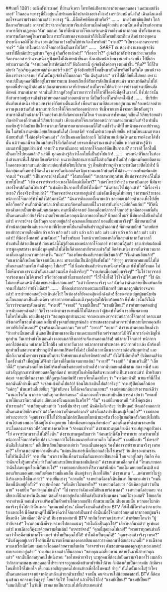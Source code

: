 ##บทที่ 1081 : ตะลึงทั้งประเทศ!
ที่บ้านเจ๊เหรา
โทรทัศน์เปิดรายการถ่ายทอดสดของ ‘เดอะแมสก์ซิงเกอร์’ ไว้ตลอด
หยางซูที่นั่งอยู่บนโซฟาตอนนี้อ้าปากค้างอย่างโง่งม!
เหราอ้ายหมิ่นนิ่งงัน!
เฉินเฉินเองก็ตกใจจนกรามร่วงออกมาแล้ว!
หยางซู “นี่...นี่คือศิษย์พี่ของข้าหรือ?”
……
 
มหาวิทยาลัยเป่ยต้า
ใกล้ปิดภาคเรียนแล้ว อาจารย์ประจำภาควิชาภาษาจีนกำลังทานมื้อค่ำอยู่ด้วยกัน
ตอนนั้นเองในโซนห้องทานอาหารก็ปรากฏเพลง ‘ฉัน’ ออกมา วินาทีที่หน้ากากโจ๊กเกอร์บนหน้าจอดึงหน้ากากออก ทั่วทั้งห้องทานอาหารพลันตกอยู่ในความเงียบ กระทั่งบทเพลงจบลงแล้วก็ยังไม่มีใครขยับตะเกียบ สีหน้าของทุกคนประหนึ่งเจอผีก็ไม่ปาน เอาแต่เบิกตากว้างเป็นไข่ห่านจ้องโทรทัศน์!
“จางเย่?”
“เป็นรองศาสตราจารย์จาง?”
“เชี่ย ทำไมหน้ากากโจ๊กเกอร์ถึงเป็นเขาไปได้!”
……
 
SARFT
ณ ห้องทำงานของอู๋เจ๋อชิง
เลขาไป๋ลี่ผลักประตูเข้ามา “คุณอู๋ เกิดเรื่องแล้วค่ะ!”
“เรื่องอะไร?” อู๋เจ๋อชิงกำลังทำงานล่วงเวลาเพื่อจัดการเอกสารจำนวนหนึ่ง หูฟังแต่ไม่ได้เงยหน้าขึ้นมา ยังคงก้มหน้าเขียนงานอย่างสงบนิ่ง
ไป๋ลี่เอ่ยอย่างหวาดหวั่น “จางเย่ออกโทรทัศน์แล้ว!”
ฟังถึงตรงนี้ อู๋เจ๋อชิงถึงค่อยๆ เงยหน้าขึ้น “หืม?”
ไป๋ลี่รีบเอ่ยว่า “คุณรีบดูเดอะแมสก์ซิงเกอร์เร็วเข้า!”
อู๋เจ๋อชิงหยิบรีโมตขึ้นมาเปิดโทรทัศน์ในทันใด
บนหน้าจอคือเงาร่างของจางเย่!
ทันใดนั้นอู๋เจ๋อชิงก็ยิ้มออกมา “อืม ฉันรู้แล้วล่ะ”
ทว่าไป๋ลี่กลับยิ้มไม่ออก เพราะจางเย่เป็นบุคคลที่มีชื่ออยู่ในรายการแบน ข้อถกเถียงได้รับการตัดสินตั้งนานแล้ว พวกเขาตัดสินไม่ให้บุคคลนี้ปรากฏตัวต่อหน้ากล้องตามระยะเวลาที่กำหนด! แต่ใครจะไปคิดว่าอาจารย์จางเย่จะเปลี่ยนอัตลักษณ์ สวมหน้ากาก จากนั้นก็ปรากฏตัวอยู่ในรายการวาไรตี้โชว์ที่โด่งดังที่สุดในเวลานี้ ยิ่งไปกว่านั้น ยังสามารถอยู่มาจนถึงช่วงถ่ายทอดสดแล้วถอดหน้ากาก นี่เป็นเรื่องที่ใครก็คาดไม่ถึง!
……
 
ที่บริษัทบันเทิงแห่งหนึ่ง
ฟางเว่ยหงจ้องทีวีอย่างตื่นตะลึง!
เพื่อนร่วมงานที่ล้อมรอบอยู่มากมายก็จ้องหน้าจอด้วยความงุนงงเช่นกัน!
พวกเขากำลังรอให้โจ๊กเกอร์ถอดหน้ากาก วันนี้พวกเขาเพิ่งจะถกเถียงกันอยู่ว่าสามารถดึงตัวหน้ากากโจ๊กเกอร์มาเข้าสังกัดพวกเขาได้ไหม ร่างแผนการทั้งหมดถูกเขียนไว้เรียบร้อยแล้ว เงินค่าตัวเองก็กำหนดไว้เรียบร้อยแล้ว เพียงแค่รอโจ๊กเกอร์ถอดหน้ากากแสดงสถานะที่แท้จริงเท่านั้น ขอเพียงรู้ว่าอีกฝ่ายเป็นใครพวกเขาก็สามารถตามหาคนคนนี้ได้!
แต่ชั่ววินาทีที่ใบหน้าของจางเย่ปรากฏขึ้น ในสำนักงานพลันเงียบเสียงลงทันใด!
เงียบสงัด!
จากนั้นฟางเว่ยหงก็เอ่ยขึ้น พร้อมโยนแผนการลงถังขยะทันที “ไม่ต้องดึงตัวคนแล้ว” ถ้าเป็นคนคนนี้แล้วละก็ ไม่มีตัวแทนสังกัดไหนสามารถดึงมาได้ทั้งนั้น แม้ว่าหมอนี่จะเป็นคนอิสระไร้สังกัดก็ตาม!
บรรดาเพื่อนร่วมงานต่างยิ้มขื่น พวกเขาล้วนรู้ดีว่าแผนการนี้สูญเปล่าแล้ว!
จางเย่?
มารดามันเถอะ หน้ากากโจ๊กเกอร์ดันเป็นจางเย่?
สวรรค์!
โลกใบนี้เป็นอะไรไปหมดแล้ว?
นาทีนี้ ทุกคนต่างรู้สึกว่าโลกใบนี้เป็นบ้าไปแล้ว!
……
 
ตรงหน้าทีวีและในห้องส่งล้วนกระหึ่มไปด้วยเสียงกรีดร้อง!
บนเวยป๋อสถานการณ์ก็ไม่ต่างกันเท่าใดนัก!
กลุ่มคนที่คอยติดตามไอดอลของพวกเขาแต่กลับหายต๋อมทั้งยังเงียบไปนาน จู่ๆ ก็พลันปรากฏตัว และระเบิดเวยป๋อไปทั่ว! นี่คือกลุ่มคนที่เคยทำให้คนในวงการบันเทิงอกสั่นขวัญแขวนมาแล้วนับครั้งไม่ถ้วน—กองทัพแฟนคลับจางเย่!
“จางเย่!”
“เป็นอาจารย์จางนี่เอง!”
“โอ้มายก็อด!”
“เหล่าสหายทุกท่าน ที่แท้อาจารย์จางก็ไม่ได้หายไปไหน!”
“เชี่ย อาจารย์จางร้องเพลงได้ตั้งแต่เมื่อไหร่?”
“เซอร์ไพรส์จริงๆ! มารดามันเถอะ นี่มันจะเซอร์ไพรส์กันเกินไปแล้ว!”
“แม่งเอ๊ยเป็นจางเย่ไปได้ยังไงเนี่ย!”
“ฉันทำอะไรไม่ถูกแล้ว!”
“นี่เรื่องจริงเหรอ? เรื่องจริงหรือเปล่า?”
“รักอาจารย์จางจะตายอยู่แล้ว! แม่งฉันเพิ่งพูดไปหยกๆ ว่าอารมณ์ร้ายของหน้ากากโจ๊กเกอร์ทำไมถึงได้คุ้นตานัก!”
“ฉันควรคิดออกตั้งนานแล้ว ขอยอมแพ้ด้วยตัวเองเพื่อไปเขี่ยหลีอวี้ออก? คนที่กล้าฉีกหน้าแล้วก็ทะเลาะกับคนอื่นแบบนี้ในวงการบันเทิงจะมีสักกี่คนกัน!”
“ชีวิตนี้ของฉันเคยเป็นแฟนคลับคนสองคน คนหนึ่งคือจางเย่ อีกคนคือหน้ากากโจ๊กเกอร์ ผลคือสองคนนี้ดันเป็นคนคนเดียวกัน! เรื่องน่าตกใจแบบนี้พวกคุณนึกภาพออกไหม? นึกออกไหม? นี่มันคาดไม่ถึงเกินไปแล้ว! อาจารย์จาง ฉันรักคุณจะตายอยู่แล้ว! คุณยอดเยี่ยมมาก! ยอดเยี่ยมมากจริงๆ!”
พี่ชายดาบยักษ์ หัวหน้ากลุ่มแฟนคลับของจางเย่ที่เงียบหายไปนานก็พลันปรากฏตัวออกมา!
พี่ชายดาบยักษ์ “ดาบยักษ์ของข้ากระหายเลือดอีกแล้ว แล้ว แล้ว แล้ว แล้ว แล้ว แล้ว แล้ว แล้ว แล้ว แล้ว แล้ว แล้ว แล้ว แล้ว แล้ว!! พี่น้องทั้งหลาย! ตามฉันมา!”
ในชั่วพริบตา ในหน้าเวยป๋อของหลีอวี้และหน้ากากวันเวลาก็ท่วมท้นไปด้วยเสียงด่า!
ก่อนหน้านี้ไม่รู้ตัวตนของหน้ากากโจ๊กเกอร์ ทว่าตอนนี้รู้แล้ว ธุระเก่าย่อมต้องมีการพูดคุยสะสาง แต่เมื่อพูดคุยกันไม่ได้งั้นก็ด่าออกมาสักรอบแล้วกัน!
อีกด้านหนึ่ง
ชาวเน็ตจำนวนมากเองก็มองดูด้วยความหวาดหวั่น
“แม่ง!”
“กองทัพแฟนคลับจางเย่คืนชีพแล้ว!”
“เริ่มด่าคนอีกแล้ว!”
“คนพวกนี้ก็เหมือนกับจางเย่นั่นแหละ มารดามันเป็นนักสู้กันทั้งนั้น!”
“ฮ่าๆๆๆ บรรยากาศแบบนี้ไม่ได้เห็นนานแล้วนะเนี่ย คิดถึงสุดๆ ไปเลย!”
“ใช่ นี่แค่แฟนคลับจำนวนหนึ่งเท่านั้นนะ ยังไม่ใช่ทั้งหมด ไม่ได้เห็นพวกเขารวมตัวกันนานแล้วนะเนี่ย คิดถึงจริงๆ!”
“จางเย่คนนี้ยอดเยี่ยมจริงๆ!”
“ไม่ใช่ว่าอาจารย์จางร้องเพลงไม่ได้เหรอ? หรือว่าก่อนหน้านี้เขาแกล้งทำ!”
“ไว้ใจไม่ได้! ไว้ใจไม่ได้เลยจริงๆ!”
“ใช่ ฉันไม่เคยเห็นคนหน้าไม่อายขนาดนี้มาก่อนเลย!”
“แต่ว่าก็เพราะจริงๆ นะ! ฉันคิดว่าฉันกลายเป็นแฟนคลับจางเย่ไปแล้ว! ทำยังไงดีล่ะ!”
……
 
ที่ห้องส่งรายการเดอะแมสก์ซิงเกอร์!
บทเพลงถูกขับร้องจนจบแล้ว!
การถ่ายทอดสดยังดำเนินต่อไป!
ในห้องส่งก็ยังคงคลุ้มคลั่งดังเดิม!
ชื่อของจางเย่ถูกผู้ชมนับพันตะโกนออกมาเป็นเสียงเดียว บรรยากาศยามนี้แตะถึงจุดสูงสุดไปเรียบร้อยแล้ว ยิ่งไปกว่านั้นยังไม่มีวี่แววว่าจะลดระดับลงด้วย!
“จางเย่!”
“จางเย่!”
“แชมป์เปี้ยน!”
“แชมป์เปี้ยน!”
การถ่ายทอดสดเข้าสู่การนับถอยหลังแล้ว!
จิตใจของต่งซานซานยามนี้ก็ไม่ได้สงบกว่าผู้ชมเท่าใดนัก เธอยิ้มพลางยกไมโครโฟนขึ้น เอ่ยเสียงสูงว่า “ขอบคุณทุกท่านนะคะ จากเพลงของอาจารย์หน้ากากโจ๊กเกอร์ เดอะแมสก์ซิงเกอร์ในรอบไฟนอลเองก็มาถึงจุดจบที่สมบูรณ์แล้ว การแสดงของหล่าอาจารย์ทั้งหลายนี้พวกคุณยังอยากฟังอีกไหมคะ?”
ผู้ชมร้องตะโกนออกมา
“อยาก!”
“อยาก!”
“อยาก!”
ต่งซานซานตอบเสียงดังว่า “ถ้าอย่างนั้นตอนนี้ ฉันขอเป็นตัวแทนของทีมงานเดอะแมสก์ซิงเกอร์จากสถานีบีทีวีในการส่งคำเชิญให้ทุกท่าน วันเสาร์หน้าในตอนค่ำ เดอะแมสก์ซิงเกอร์จะจัดงานคอนเสิร์ต! หน้ากากโจ๊กเกอร์ หน้ากากดอกไม้ต้องฝน หน้ากากไม้ใกล้ฝั่ง หน้ากากวันเวลา หน้ากากราชาประหลาด หน้ากากปวยเล้ง นักร้องที่ทุกท่านชื่นชอบจะมาปรากฏตัวในคอนเสิร์ตครั้งนี้ค่ะ! เมื่อถึงเวลานั้นพวกเราขอต้อนรับทุกท่าน! และเมื่อถึงเวลานั้นพวกเราจะมาเป็นประจักษ์พยานแห่งเกียรติยศด้วยกัน!”
ยังได้ฟังอีกหรือ?
ยังมีคอนเสิร์ตในครั้งหน้า?
เมื่อผู้ชมได้ฟังข่าวนี้ต่างก็ตื่นเต้นจนแทบเต้น!
“จางเย่!”
“จางเย่!”
“ฟ่านเหวินลี่!”
“เลี่ยวอี้ฉี!”
ทุกคนต่างตะโกนชื่อนักร้องที่ตนชื่นชอบอย่างบ้าคลั่ง!
เวลานับถอยหลังถึงสาม สอง หนึ่ง!
และแล้วสัญญาณการถ่ายทอดสดก็ถูกตัดลง!
บทสรุปในค่ำคืนตัดสินจบลงอย่างเป็นทางการแล้ว!
ชั่วพริบตาต่อมา จางเย่ที่เดินลงจากเวทีก็ถูกรุมล้อมทันที!
เหยาเจี้ยนไฉด่ายิ้มๆ ว่า “จางน้อยตัวดี! นายมาที่นี่ก็ไม่บอกฉันสักคำเนี่ยนะ? จะซ่อนเก่งเกินไปแล้ว! ซ่อนได้เก่งเกินไปแล้วจริงๆ!”
จางเย่รู้สึกผิดเล็กน้อย “แค่กๆ”
ฟ่านเหวินลี่เอ่ยยิ้มๆ “ผู้กำกับจาง ไม่ได้เจอกันนานเลยนะ”
จางเย่ตอบกลับอย่างอารมณ์ดีว่า “นานอะไรกัน พวกเราเจอกันทุกอาทิตย์เลยนะ”
เฉินกวงตกใจจนแทบบินขึ้นสวรรค์ เอ่ยว่า “เพลงที่นายใช้บนเวทีพวกนั้นน่ะ เขียนเองทั้งหมดเลยงั้นหรือ?”
“อืม” จางเย่ยิ้มจนตาหยี “ทำให้คุณต้องหัวเราะแล้ว”
จางเสียพูดกับเขาว่า “เธอนี่มันจริงๆ เลย! ฉันคิดไม่ถึงจริงๆ ว่าเป็นเธอ! ยังแกล้งหลอกว่าเป็นคนตงเป่ยอีกเหรอ? แล้วก็หลอกว่าเป็นคนฮ่องกง? แล้วก็แกล้งทำเป็นคนฝูเจี้ยนอีก?”
จางเย่ตอบอย่างละอายว่า “คุณย่าจาง นี่ไม่ใช่ว่าผมไม่กล้าเปิดเผยใบหน้านะครับ เรื่องฝุ่นมลพิษครั้งก่อนยังไม่ทันผ่านไปเลย ผมเองก็ยังอยู่ในช่วงถูกแบน ไม่เหมือนพวกคุณสักหน่อย”
ตอนนี้เองที่ต่งซานซานพลันกระโดดลงมาจากเวทีด้วยท่าทางคาดโทษ
“เจ้าคนแซ่จาง!” ต่งซานซานพูดเสียงดัง
จางเย่ลูบจมูกตัวเอง “โย่ อาจารย์ซานซานไม่ใช่รึไงนั่น”
ต่งซานซานพูดกับเขาว่า “ก่อนหน้านี้ฉันโทรหานาย ถามว่านายใช่หน้ากากโจ๊กเกอร์หรือเปล่า นายบอกว่าไม่ใช่แถมนายยังสาบานอีก ใช่ไหม?”
จางเย่ยิ้มเย้า “ใช่เหรอ? ฉันลืมไปแล้วแฮะ”
หลี่เสี่ยวเสียนยิ้มพลางเอ่ยว่า “เพลงนั้นของคุณ ร้องให้อาจารย์ซานซานจริงๆ เหรอคะ?”
เสี่ยวตงเอ่ยด้วยความตื่นเต้น “แต่บนอินเทอร์เน็ตก็บอกแล้วไม่ใช่เหรอ? วันเกิดของซานซานไม่ใช่วันนั้นไง?”
จางเย่ยิ้ม “พวกเราเป็นเพื่อนร่วมชั้นกันมาหลายปีขนาดนี้ ไหนจะอยู่ใกล้ๆ กันอีก คิดว่าฉันจะไม่รู้เลยหรือไงว่าวันเกิดบนทะเบียนบ้านเธอมันผิดน่ะ”
ต่งซานซานเหลือกตาใส่ “ไหนนายบอกว่าฉันไม่เคยพูดเรื่องนี้กับนายไง?”
จางเย่ตอบกลับอย่างไร้ความสำนึกผิด “เธอไม่เคยบอกฉันน่ะสิ แต่ตอนเรียนเธอเคยบอกกับเพื่อนร่วมชั้นคนอื่น ฉันอยู่ข้างๆ ก็เลยได้ยิน”
ต่งซานซาน “....แต่นายทำไมจู่ๆ ถึงร้องเพลงได้ขึ้นมาล่ะ?”
จางเย่ยิ้มบางๆ “ความลับ”
จางหย่วนฉีเองก็เดินขึ้นมา ยิ้มพลางเอ่ยว่า “หนนี้ติดหนี้ฉันอยู่กี่ครั้ง?”
จางเย่เหงื่อตก “ครั้งเดียวไม่พอหรือ?”
จางหย่วนฉีเอ่ยว่า “ฉันคิดอยู่แล้วว่าเป็นนาย”
จางเย่ยิ้ม “แต่ว่าคุณไม่แน่ใจ”
“ใช่ เพราะว่าฉันเคยได้ยินนายร้องเพลง” จางหย่วนฉีเอ่ยตอบ
จางเสียเองก็นึกภาพวันนั้นออก ตอนที่จางเย่อยู่หลังเวทีคืนส่งปีแล้วเขียนเพลง ‘ดอกไม้ของสตรี’ ให้เธอกับจางหย่วนฉี ตอนนั้นจางเย่ร้องเป็นตัวอย่างให้พวกเธอฟัง ทักษะแบบนั้น เสียงแบบนั้น พวกเธอไม่กล้าชมจริงๆ ยิ่งไปกว่านั้นเพลง ‘จดหมายถึงบ้าน’ เมื่อครั้งงานคืนส่งปีของ BTV ก็ยังไม่มีใครคิดว่าจางเย่จะร้องเพลงได้ นี่คือสาเหตุที่ไม่มีใครคิดว่าโจ๊กเกอร์เป็นเขา! ดังนั้นเมื่อโจ๊กเกอร์ถอดหน้ากากออกผู้ชมจึงตื่นตะลึง ได้แต่ช็อก!
อีกด้าน!
ทีมงานของสถานี BTV พากันวิ่งพรวดเข้ามาหา!
ต้าเฟยตะโกนว่า “ผู้กำกับจาง!”
โหวเกอมาถึงก็รวบจางเย่ไปกอดแน่นๆ “ทำไมถึงเป็นคุณได้!”
เสียวหลวี่มาแล้ว!
หูเฟยมาแล้ว!
หานฉีเองก็พุ่งมาด้วยความตื่นเต้น!
“อาจารย์จาง!”
“คุณนี่สุดยอดไปเลย!”
“พวกเราทุกคนต่างก็เดาว่าใครคือหน้ากากโจ๊กเกอร์ ทำไมเป็นคุณไปได้! ทำไมถึงเป็นคุณได้!”
“คุณชนะแล้วจริงๆ เหรอ?”
“ฉันยังพูดอยู่เลยว่าใครกันที่สามารถเขียนเพลงคลาสสิกแหกสวรรค์ออกมาได้เยอะขนาดนี้!”
หานฉีขอบตาแดงเรื่อเล็กน้อย เธอมองไอดอลด้วยความตื่นเต้น “อาจารย์จาง ฉันชอบเพลงของคุณทุกเพลงเลยค่ะ! ชอบจะตายอยู่แล้ว!”
จางเย่มองเธอแล้วก็ยิ้มออกมา “ขอบคุณนะเสี่ยวหาน หลายวันมานี้ลำบากคุณแล้ว” จากนั้นก็กอดทุกคนไปหนึ่งรอบ “ขอโทษด้วยจริงๆ นะทุกคนที่ต้องปกปิดความจริงเอาไว้ ผมกลัวว่าถ้าสถานะของผมหลุดออกไปรายการจะถูกผมดึงเข้ามาพัวพันไปด้วย ถึงต้องเก็บเป็นความลับ ถ้ามีตรงไหนที่ทำให้ไม่พอใจ เดี๋ยวผมขอเชิญทุกคนไปทานข้าวเพื่อไถ่โทษนะ! ฮ่าๆ!”
ทันใดนั้นเองไม่รู้ว่าใครเป็นคนกอดเอวจางเย่จากด้านหลังแล้วยกตัวเขาขึ้น!
จากนั้น คนจำนวนไม่น้อยของสถานี BTV ก็ล้อมมุงเข้ามา ยกจางเย่ขึ้นสูงๆ!
โยน!
รับไว้!
โยนอีก!
แล้วก็รับไว้อีก!
“แชมป์เปี้ยน!”
“แชมป์เปี้ยน!”
“แชมป์เปี้ยน!”
ในวันนี้!
เขากลายเป็นกระแสไปทั้งประเทศแล้ว!
 